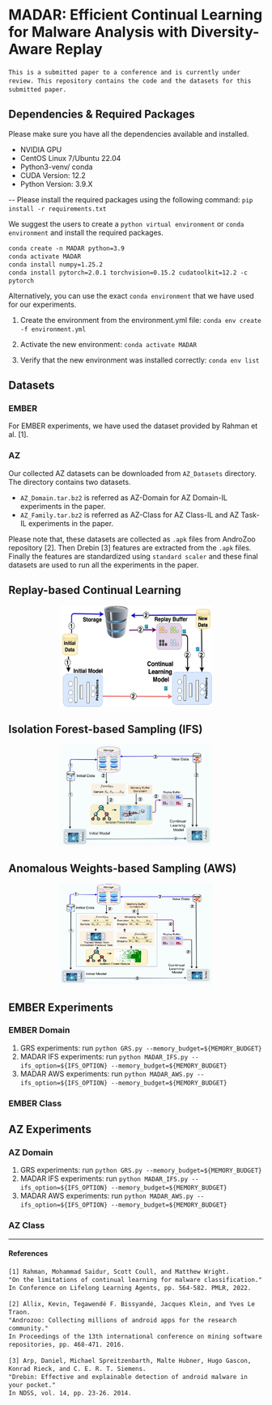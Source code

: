 # MADAR: Efficient Continual Learning for Malware Analysis with Diversity-Aware Replay

``This is a submitted paper to a conference and is currently under review. This repository contains the code and the datasets for this submitted paper.``



## Dependencies & Required Packages

Please make sure you have all the dependencies available and installed.

- NVIDIA GPU
- CentOS Linux 7/Ubuntu 22.04
- Python3-venv/ conda
- CUDA Version: 12.2 
- Python Version: 3.9.X

-- Please install the required packages using the following command:
`pip install -r requirements.txt`

We suggest the users to create a `python virtual environment` or `conda environment` and install the required packages.

```
conda create -n MADAR python=3.9
conda activate MADAR
conda install numpy=1.25.2
conda install pytorch=2.0.1 torchvision=0.15.2 cudatoolkit=12.2 -c pytorch
```

Alternatively, you can use the exact `conda environment` that we have used for our experiments. 
1. Create the environment from the environment.yml file:
    ``conda env create -f environment.yml``
    
2. Activate the new environment: ``conda activate MADAR``

3. Verify that the new environment was installed correctly: ``conda env list``


## Datasets

### EMBER

For EMBER experiments, we have used the dataset provided by Rahman et al. [1].

### AZ

Our collected AZ datasets can be downloaded from ``AZ_Datasets`` directory. The directory contains two datasets.

- `AZ_Domain.tar.bz2` is referred as AZ-Domain for AZ Domain-IL experiments in the paper.
- `AZ_Family.tar.bz2` is referred as AZ-Class for AZ Class-IL and AZ Task-IL experiments in the paper.

Please note that, these datasets are collected as ``.apk`` files from AndroZoo repository [2]. Then Drebin [3] features are extracted from the ``.apk`` files. Finally the features are standardized using ``standard scaler`` and these final datasets are used to run all the experiments in the paper.



## Replay-based Continual Learning

<div style="text-align: center;">
    <img src="repo_imgs/MADAR_Replay_CL.png" alt="Replay in Continual Learning"  width="300" height="200"/>
</div>



## Isolation Forest-based Sampling (IFS)


<div style="text-align: center;">
    <img src="repo_imgs/MADAR_IFS.png" alt="Replay in Continual Learning"  width="300" height="200" />
</div>



## Anomalous Weights-based Sampling (AWS)

<div style="text-align: center;">
    <img src="repo_imgs/MADAR_AWS.png" alt="Replay in Continual Learning"  width="300" height="200" />
</div>



## EMBER Experiments

### EMBER Domain

1. GRS experiments: run ``python GRS.py --memory_budget=${MEMORY_BUDGET}``
2. MADAR IFS experiments: run ``python MADAR_IFS.py --ifs_option=${IFS_OPTION} --memory_budget=${MEMORY_BUDGET}``
3. MADAR AWS experiments: run ``python MADAR_AWS.py --ifs_option=${IFS_OPTION} --memory_budget=${MEMORY_BUDGET}``

### EMBER Class


## AZ Experiments

### AZ Domain

1. GRS experiments: run ``python GRS.py --memory_budget=${MEMORY_BUDGET}``
2. MADAR IFS experiments: run ``python MADAR_IFS.py --ifs_option=${IFS_OPTION} --memory_budget=${MEMORY_BUDGET}``
3. MADAR AWS experiments: run ``python MADAR_AWS.py --ifs_option=${IFS_OPTION} --memory_budget=${MEMORY_BUDGET}``

### AZ Class






__________________________
#### References
```angular2
[1] Rahman, Mohammad Saidur, Scott Coull, and Matthew Wright. 
"On the limitations of continual learning for malware classification." 
In Conference on Lifelong Learning Agents, pp. 564-582. PMLR, 2022.

[2] Allix, Kevin, Tegawendé F. Bissyandé, Jacques Klein, and Yves Le Traon. 
"Androzoo: Collecting millions of android apps for the research community." 
In Proceedings of the 13th international conference on mining software repositories, pp. 468-471. 2016.

[3] Arp, Daniel, Michael Spreitzenbarth, Malte Hubner, Hugo Gascon, Konrad Rieck, and C. E. R. T. Siemens. 
"Drebin: Effective and explainable detection of android malware in your pocket." 
In NDSS, vol. 14, pp. 23-26. 2014.

```